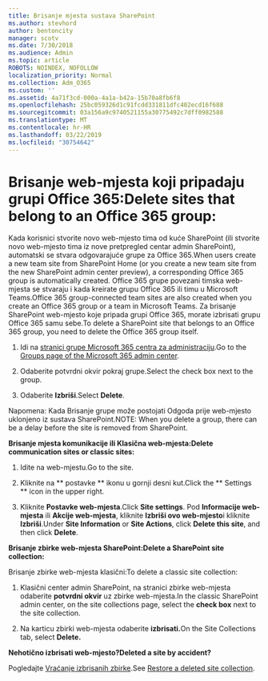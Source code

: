 ```yaml
---
title: Brisanje mjesta sustava SharePoint
ms.author: stevhord
author: bentoncity
manager: scotv
ms.date: 7/30/2018
ms.audience: Admin
ms.topic: article
ROBOTS: NOINDEX, NOFOLLOW
localization_priority: Normal
ms.collection: Adm_O365
ms.custom: ''
ms.assetid: 4a71f3cd-000a-4a1a-b42a-15b70a8fb6f8
ms.openlocfilehash: 25bc059326d1c91fcdd331811dfc402ecd16f688
ms.sourcegitcommit: 03a156a9c9740521155a30775492c7dff0982588
ms.translationtype: MT
ms.contentlocale: hr-HR
ms.lasthandoff: 03/22/2019
ms.locfileid: "30754642"
---
```

# <a name="delete-sites-that-belong-to-an-office-365-group"></a><span data-ttu-id="c7a02-102">Brisanje web-mjesta koji pripadaju grupi Office 365:</span><span class="sxs-lookup"><span data-stu-id="c7a02-102">Delete sites that belong to an Office 365 group:</span></span>

<span data-ttu-id="c7a02-103">Kada korisnici stvorite novo web-mjesto tima od kuće SharePoint (ili stvorite novo web-mjesto tima iz nove pretpregled centar admin SharePoint), automatski se stvara odgovarajuće grupe za Office 365.</span><span class="sxs-lookup"><span data-stu-id="c7a02-103">When users create a new team site from SharePoint Home (or you create a new team site from the new SharePoint admin center preview), a corresponding Office 365 group is automatically created.</span></span> <span data-ttu-id="c7a02-104">Office 365 grupe povezani timska web-mjesta se stvaraju i kada kreirate grupu Office 365 ili timu u Microsoft Teams.</span><span class="sxs-lookup"><span data-stu-id="c7a02-104">Office 365 group-connected team sites are also created when you create an Office 365 group or a team in Microsoft Teams.</span></span> <span data-ttu-id="c7a02-105">Za brisanje SharePoint web-mjesto koje pripada grupi Office 365, morate izbrisati grupu Office 365 samu sebe.</span><span class="sxs-lookup"><span data-stu-id="c7a02-105">To delete a SharePoint site that belongs to an Office 365 group, you need to delete the Office 365 group itself.</span></span> 
  
1. <span data-ttu-id="c7a02-106">Idi na [stranici grupe Microsoft 365 centra za administraciju](https://portal.office.com/adminportal/home#/groups).</span><span class="sxs-lookup"><span data-stu-id="c7a02-106">Go to the [Groups page of the Microsoft 365 admin center](https://portal.office.com/adminportal/home#/groups).</span></span>
    
2. <span data-ttu-id="c7a02-107">Odaberite potvrdni okvir pokraj grupe.</span><span class="sxs-lookup"><span data-stu-id="c7a02-107">Select the check box next to the group.</span></span>
    
3. <span data-ttu-id="c7a02-108">Odaberite **Izbriši**.</span><span class="sxs-lookup"><span data-stu-id="c7a02-108">Select **Delete**.</span></span>
    
<span data-ttu-id="c7a02-109">Napomena: Kada Brisanje grupe može postojati Odgoda prije web-mjesto uklonjeno iz sustava SharePoint.</span><span class="sxs-lookup"><span data-stu-id="c7a02-109">NOTE: When you delete a group, there can be a delay before the site is removed from SharePoint.</span></span>
  
<span data-ttu-id="c7a02-110">**Brisanje mjesta komunikacije ili Klasična web-mjesta:**</span><span class="sxs-lookup"><span data-stu-id="c7a02-110">**Delete communication sites or classic sites:**</span></span>

1. <span data-ttu-id="c7a02-111">Idite na web-mjestu.</span><span class="sxs-lookup"><span data-stu-id="c7a02-111">Go to the site.</span></span>
  
2. <span data-ttu-id="c7a02-112">Kliknite na \*\* postavke \*\* ikonu u gornji desni kut.</span><span class="sxs-lookup"><span data-stu-id="c7a02-112">Click the \*\* Settings \*\* icon in the upper right.</span></span> 
  
3. <span data-ttu-id="c7a02-113">Kliknite **Postavke web-mjesta**.</span><span class="sxs-lookup"><span data-stu-id="c7a02-113">Click **Site settings**.</span></span> <span data-ttu-id="c7a02-114">Pod **Informacije web-mjesta** ili **Akcije web-mjesta**, kliknite **Izbriši ovo web-mjesto**i kliknite **Izbriši**.</span><span class="sxs-lookup"><span data-stu-id="c7a02-114">Under **Site Information** or **Site Actions**, click **Delete this site**, and then click **Delete**.</span></span>
  
<span data-ttu-id="c7a02-115">**Brisanje zbirke web-mjesta SharePoint:**</span><span class="sxs-lookup"><span data-stu-id="c7a02-115">**Delete a SharePoint site collection:**</span></span>

<span data-ttu-id="c7a02-116">Brisanje zbirke web-mjesta klasični:</span><span class="sxs-lookup"><span data-stu-id="c7a02-116">To delete a classic site collection:</span></span>
  
1. <span data-ttu-id="c7a02-117">Klasični center admin SharePoint, na stranici zbirke web-mjesta odaberite **potvrdni okvir** uz zbirke web-mjesta.</span><span class="sxs-lookup"><span data-stu-id="c7a02-117">In the classic SharePoint admin center, on the site collections page, select the **check box** next to the site collection.</span></span> 
    
2. <span data-ttu-id="c7a02-118">Na karticu zbirki web-mjesta odaberite **izbrisati.**</span><span class="sxs-lookup"><span data-stu-id="c7a02-118">On the Site Collections tab, select **Delete.**</span></span>
    
<span data-ttu-id="c7a02-119">**Nehotično izbrisati web-mjesto?**</span><span class="sxs-lookup"><span data-stu-id="c7a02-119">**Deleted a site by accident?**</span></span>

<span data-ttu-id="c7a02-120">Pogledajte [Vraćanje izbrisanih zbirke](https://go.microsoft.com/fwlink/?linkid=867660).</span><span class="sxs-lookup"><span data-stu-id="c7a02-120">See [Restore a deleted site collection](https://go.microsoft.com/fwlink/?linkid=867660).</span></span>
  

